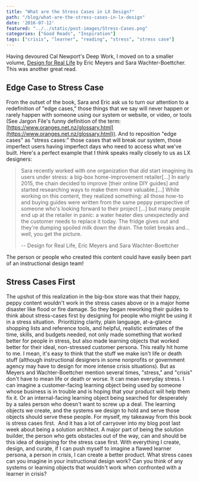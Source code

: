 ```yaml
---
title: "What are the Stress Cases in LX Design?"
path: "/blog/what-are-the-stress-cases-in-lx-design"
date: '2016-07-12'
featured: "../../static/post-images/Stress-Cases.png"
categories: ["Good Reads", "Inspiration"]
tags: ["crisis", "learner", "reading", "stress", "stress case"]
---
```


Having devoured Cal Newport's Deep Work, I moved on to a smaller volume, [Design for Real Life](https://abookapart.com/products/design-for-real-life) by Eric Meyers and Sara Wachter-Boettcher. This was another great read.

## Edge Case to Stress Case

From the outset of the book, Sara and Eric ask us to turn our attention to a redefinition of "edge cases," those things that we say will never happen or rarely happen with someone using our system or website, or video, or tools (See Jargon File's funny definition of the term: [https://www.oranges.net.nz/glossary.html](https://www.oranges.net.nz/glossary.html)). And to reposition "edge cases" as "stress cases:" those cases that will break our system, those imperfect users having imperfect days who need to access what we've built. Here's a perfect example that I think speaks really closely to us as LX designers:

> Sara recently worked with one organization that _did_ start imagining its users under stress: a big-box home-improvement retailer[...] In early 2015, the chain decided to improve [their online DIY guides] and started researching ways to make them more valuable.[...] While working on this content, they realized something: all those how-to and buying guides were written from the same peppy perspective of someone who's looking forward to their project [...] but many people end up at the retailer in panic: a water heater dies unexpectedly and the customer needs to replace it today. The fridge gives out and they're dumping spoiled milk down the drain. The toilet breaks and... well, you get the picture.
>
> -- Design for Real Life, Eric Meyers and Sara Wachter-Boettcher

The person or people who created this content could have easily been part of an instructional design team!

## Stress Cases First

The upshot of this realization in the big-box store was that their happy, peppy content wouldn't work in the stress cases above or in a major home disaster like flood or fire damage. So they began reworking their guides to think about stress-cases first by designing for people who might be using it in a stress situation.  Prioritizing clarity, plain language, at-a-glance shopping lists and reference tools, and helpful, realistic estimates of the time, skills, and budgets needed, not only made something that worked better for people in stress, but also made learning objects that worked better for their ideal, non-stressed customer persona. This really hit home to me. I mean, it's easy to think that the stuff we make isn't life or death stuff (although instructional designers in some nonprofits or government agency may have to design for more intense crisis situations). But as Meyers and Wachter-Boettcher mention several times, "stress," and "crisis" don't have to mean life or death or worse. It can mean everyday stress. I can imagine a customer-facing learning object being used by someone whose business is in trouble and is hoping that your product will help them fix it. Or an internal-facing learning object being searched for desperately by a sales person who doesn't want to screw up a deal. The learning objects we create, and the systems we design to hold and serve those objects should serve these people. For myself, my takeaway from this book is stress cases first.  And it has a lot of carryover into my blog post last week about being a solution architect. A major part of being the solution builder, the person who gets obstacles out of the way, can and should be this idea of designing for the stress case first. With everything I create, design, and curate, if I can push myself to imagine a flawed learner persona, a person in crisis, I can create a better product. What stress cases can you imagine in your instructional design work? Can you think of any systems or learning objects that wouldn't work when confronted with a learner in crisis?
